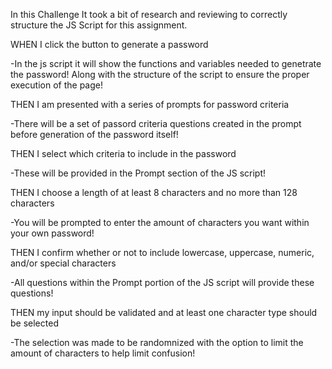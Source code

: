 In this Challenge It took a bit of research and reviewing to correctly structure the JS Script for this assignment.

WHEN I click the button to generate a password

-In the js script it will show the functions and variables needed to genetrate the password! Along with the structure of the script to ensure the proper execution of the page!

THEN I am presented with a series of prompts for password criteria

-There will be a set of passord criteria questions created in the prompt before generation of the password itself!


THEN I select which criteria to include in the password

-These will be provided in the Prompt section of the JS script!

THEN I choose a length of at least 8 characters and no more than 128 characters

-You will be prompted to enter the amount of characters you want within your own password!

THEN I confirm whether or not to include lowercase, uppercase, numeric, and/or special characters

-All questions within the Prompt portion of the JS script will provide these questions!

THEN my input should be validated and at least one character type should be selected

-The selection was made to be randomnized with the option to limit the amount of characters to help limit confusion!
